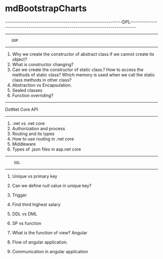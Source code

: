 # mdBootstrapCharts


------------------------------------------------------------DPL---------------------------------------------------------------------------------
*********************
       OOP
*********************
1. Why we create the constructor of abstract class if we cannot create its object?
2. What is constructor changing?
3. Can we create the constructor of static class.? How to access the methods of static class? Which memory is used when we call the static class methods in other class?
4. Abstraction vs Encapsulation.
5. Sealed classes
6. Function overriding?
*********************
  DotNet Core API
*********************
1. .net vs .net core
2. Authorization and process
3. Routing and its types
4. How to use routing in .net core
5. Middleware
6. Types of .json files in asp.net core
*********************
        SQL
*********************
1. Unique vs primary key
2. Can we define null value in unique key?
3. Trigger
4. Find third highest salary
5. DDL vs DML
6. SP vs function
7. What is the function of view?
Angular

1. Flow of angular application.
2. Communication in angular application
